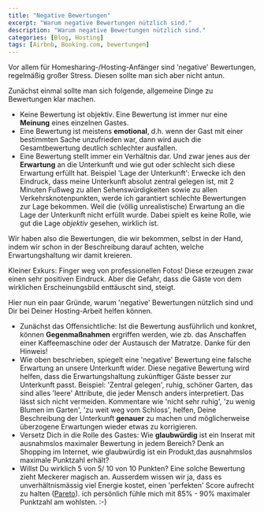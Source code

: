 ```yaml
---
title: "Negative Bewertungen"
excerpt: "Warum negative Bewertungen nützlich sind."
description: "Warum negative Bewertungen nützlich sind."
categories: [Blog, Hosting]
tags: [Airbnb, Booking.com, bewertungen]
---
```



Vor allem für Homesharing-/Hosting-Anfänger sind 'negative' Bewertungen, regelmäßig großer Stress. Diesen sollte man sich aber nicht antun.

Zunächst einmal sollte man sich folgende, allgemeine Dinge zu Bewertungen klar machen.

+ Keine Bewertung ist objektiv. Eine Bewertung ist immer nur eine **Meinung** eines einzelnen Gastes.
+ Eine Bewertung ist meistens **emotional**, d.h. wenn der Gast mit einer bestimmten Sache unzufrieden war, dann wird auch die Gesamtbewertung deutlich schlechter ausfallen.
+ Eine Bewertung stellt immer ein Verhältnis dar. Und zwar jenes aus der **Erwartung** an die Unterkunft und wie gut oder schlecht sich diese Erwartung erfüllt hat. Beispiel 'Lage der Unterkunft': Erwecke ich den Eindruck, dass meine Unterkunft absolut zentral gelegen ist, mit 2 Minuten Fußweg zu allen Sehenswürdigkeiten sowie zu allen Verkehrsknotenpunkten, werde ich garantiert schlechte Bewertungen zur Lage bekommen. Weil die (völlig unrealistische) Erwartung an die Lage der Unterkunft nicht erfüllt wurde. Dabei spielt es keine Rolle, wie gut die Lage *objektiv* gesehen, wirklich ist.

Wir haben also die Bewertungen, die wir bekommen, selbst in der Hand, indem wir schon in der Beschreibung darauf achten, welche Erwartungshaltung wir damit kreieren.

Kleiner Exkurs: Finger weg von professionellen Fotos! Diese erzeugen zwar einen sehr positiven Eindruck. Aber die Gefahr, dass die Gäste von dem wirklichen Erscheinungsbild enttäuscht sind, steigt.

Hier nun ein paar Gründe, warum 'negative' Bewertungen nützlich sind und Dir bei Deiner Hosting-Arbeit helfen können.

+ Zunächst das Offensichtliche: Ist die Bewertung ausführlich und konkret, können **Gegenmaßnahmen** ergriffen werden, wie zb. das Anschaffen einer Kaffeemaschine oder der Austausch der Matratze. Danke für den Hinweis!
+ Wie oben beschrieben, spiegelt eine 'negative' Bewertung eine falsche Erwartung an unsere Unterkunft wider. Diese negative Bewertung wird helfen, dass die Erwartungshaltung zukünftiger Gäste besser zur Unterkunft passt.
Beispiel: 'Zentral gelegen', ruhig, schöner Garten, das sind alles 'leere' Attribute, die jeder Mensch anders interpretiert. Das lässt sich nicht vermeiden. Kommentare wie 'nicht sehr ruhig', 'zu wenig Blumen im Garten', 'zu weit weg vom Schloss', helfen, Deine Beschreibung der Unterkunft **genauer** zu machen und möglicherweise überzogene Erwartungen wieder etwas zu korrigieren.
+ Versetz Dich in die Rolle des Gastes: Wie **glaubwürdig** ist ein Inserat mit ausnahmslos maximaler Bewertung in jedem Bereich? Denk an Shopping im Internet, wie glaubwürdig ist ein Produkt,das ausnahmslos maximale Punktzahl erhält?
+ Willst Du wirklich 5 von 5/ 10 von 10 Punkten? Eine solche Bewertung zieht Meckerer magisch an. Ausserdem wissen wir ja, dass es unverhältnismässig viel Energie kostet, einen 'perfekten' Score aufrecht zu halten ([Pareto](https://de.wikipedia.org/wiki/Paretoprinzip)). ich persönlich fühle mich mit 85% - 90% maximaler Punktzahl am wohlsten. :-) 



